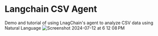 # Langchain CSV Agent
Demo and tutorial of using LnagChain's agent to analyze CSV data using Natural Language
![Screenshot 2024-07-12 at 6 12 08 PM](https://github.com/user-attachments/assets/b635410c-c004-46d2-9ca3-4f37e9378cd5)
